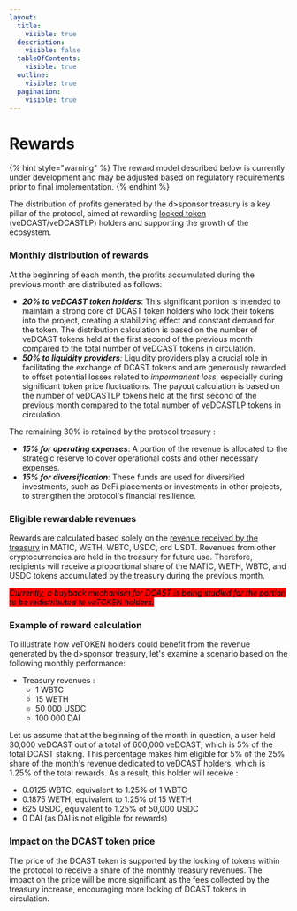 ```yaml
---
layout:
  title:
    visible: true
  description:
    visible: false
  tableOfContents:
    visible: true
  outline:
    visible: true
  pagination:
    visible: true
---
```


# Rewards

{% hint style="warning" %}
The reward model described below is currently under development and may be adjusted based on regulatory requirements prior to final implementation.
{% endhint %}

The distribution of profits generated by the d>sponsor treasury is a key pillar of the protocol, aimed at rewarding [locked token](./) (veDCAST/veDCASTLP) holders and supporting the growth of the ecosystem.

### Monthly distribution of rewards

At the beginning of each month, the profits accumulated during the previous month are distributed as follows:

* _**20% to veDCAST token holders**_: This significant portion is intended to maintain a strong core of DCAST token holders who lock their tokens into the project, creating a stabilizing effect and constant demand for the token. The distribution calculation is based on the number of veDCAST tokens held at the first second of the previous month compared to the total number of veDCAST tokens in circulation.
* _**50% to liquidity providers**:_ Liquidity providers play a crucial role in facilitating the exchange of DCAST tokens and are generously rewarded to offset potential losses related to _impermanent loss_, especially during significant token price fluctuations. The payout calculation is based on the number of veDCASTLP tokens held at the first second of the previous month compared to the total number of veDCASTLP tokens in circulation.

The remaining 30% is retained by the protocol treasury :

* _**15% for operating expenses**_: A portion of the revenue is allocated to the strategic reserve to cover operational costs and other necessary expenses.
* _**15% for diversification**_: These funds are used for diversified investments, such as DeFi placements or investments in other projects, to strengthen the protocol's financial resilience.

### Eligible rewardable revenues

Rewards are calculated based solely on the [revenue received by the treasury](../../fees-collected.md) in MATIC, WETH, WBTC, USDC, ord USDT. Revenues from other cryptocurrencies are held in the treasury for future use. Therefore, recipients will receive a proportional share of the MATIC, WETH, WBTC, and USDC tokens accumulated by the treasury during the previous month.

_<mark style="background-color:red;">Currently, a buyback mechanism for DCAST is being studied for the portion to be redistributed to veTOKEN holders.</mark>_

### Example of reward calculation

To illustrate how veTOKEN holders could benefit from the revenue generated by the d>sponsor treasury, let's examine a scenario based on the following monthly performance:

* Treasury revenues :
  * 1 WBTC
  * 15 WETH
  * 50 000 USDC
  * 100 000 DAI

Let us assume that at the beginning of the month in question, a user held 30,000 veDCAST out of a total of 600,000 veDCAST, which is 5% of the total DCAST staking. This percentage makes him eligible for 5% of the 25% share of the month's revenue dedicated to veDCAST holders, which is 1.25% of the total rewards. As a result, this holder will receive :

* 0.0125 WBTC, equivalent to 1.25% of 1 WBTC
* 0.1875 WETH, equivalent to 1.25% of 15 WETH
* 625 USDC, equivalent to 1.25% of 50,000 USDC
* 0 DAI (as DAI is not eligible for rewards)

### Impact on the DCAST token price

The price of the DCAST token is supported by the locking of tokens within the protocol to receive a share of the monthly treasury revenues. The impact on the price will be more significant as the fees collected by the treasury increase, encouraging more locking of DCAST tokens in circulation.
